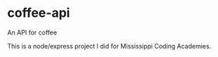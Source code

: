 # coffee-api
An API for coffee

This is a node/express project I did for Mississippi Coding Academies.

